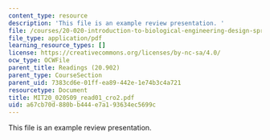 ```yaml
---
content_type: resource
description: 'This file is an example review presentation. '
file: /courses/20-020-introduction-to-biological-engineering-design-spring-2009/a67cb70d880bb444e7a193634ec5699c_MIT20_020S09_read01_cro2.pdf
file_type: application/pdf
learning_resource_types: []
license: https://creativecommons.org/licenses/by-nc-sa/4.0/
ocw_type: OCWFile
parent_title: Readings (20.902)
parent_type: CourseSection
parent_uid: 7383cd6e-01ff-ea89-442e-1e74b3c4a721
resourcetype: Document
title: MIT20_020S09_read01_cro2.pdf
uid: a67cb70d-880b-b444-e7a1-93634ec5699c
---
```

This file is an example review presentation. 